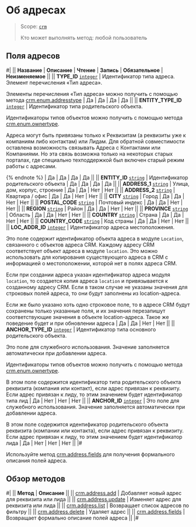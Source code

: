# Об адресах

> Scope: [`crm`](../../../scopes/permissions.md)
>
> Кто может выполнять метод: любой пользователь

## Поля адресов

#|
|| **Название** | **Описание** | **Чтение** | **Запись** | **Обязательное** | **Неизменяемое** ||
|| **TYPE_ID**
[`integer`](../../../data-types.md) | Идентификатор типа адреса. Элемент перечисления «Тип адреса».

Элементы перечисления «Тип адреса» можно получить с помощью метода [crm.enum.addresstype](../../auxiliary/enum/crm-enum-address-type.md) | Да | Да | Да | Да ||
|| **ENTITY_TYPE_ID**
[`integer`](../../../data-types.md) | Идентификатор типа родительского объекта.

Идентификаторы типов объектов можно получить с помощью метода [crm.enum.ownertype](../../auxiliary/enum/crm-enum-owner-type.md).

Адреса могут быть привязаны только к Реквизитам (а реквизиты уже к компаниям либо контактам) или Лидам. Для обратной совместимости оставлена возможность связывать Адреса с Контактами или Компаниями. Но эта связь возможна только на некоторых старых порталах, где специально техподдержкой был включен старый режим работы с адресами.

{% endnote %} | Да | Да | Да | Да ||
|| **ENTITY_ID**
[`string`](../../../data-types.md) | Идентификатор родительского объекта | Да | Да | Да | Да ||
|| **ADDRESS_1**
[`string`](../../../data-types.md) | Улица, дом, корпус, строение | Да | Да | Нет | Нет ||
|| **ADDRESS_2**
[`string`](../../../data-types.md) | Квартира / офис | Да | Да | Нет | Нет ||
|| **CITY**
[`string`](../../../data-types.md) | Город | Да | Да | Нет | Нет ||
|| **POSTAL_CODE**
[`string`](../../../data-types.md) | Почтовый индекс | Да | Да | Нет | Нет ||
|| **REGION**
[`string`](../../../data-types.md) | Район | Да | Да | Нет | Нет ||
|| **PROVINCE**
[`string`](../../../data-types.md) | Область | Да | Да | Нет | Нет ||
|| **COUNTRY**
[`string`](../../../data-types.md) | Страна | Да | Да | Нет | Нет ||
|| **COUNTRY_CODE**
[`string`](../../../data-types.md) | Код страны | Да | Да | Нет | Нет ||
|| **LOC_ADDR_ID**
[`integer`](../../../data-types.md) | Идентификатор адреса местоположения.

Это поле содержит идентификатор объекта адреса в модуле `Location`, связанного с объектов адреса CRM. Каждому адресу CRM соответствует объект адреса в модуле `location`. Это можно использовать для копирования существующего адреса в CRM с информацией о местоположении, которой нет в полях адреса CRM. 

Если при создании адреса указан идентификатор адреса модуля `location`, то создается копия адреса `location` и привязывается к созданному адресу CRM. Если в таком случае не указаны значения для строковых полей адреса, то они будут заполнены из location-адреса. 

Если же было указано хоть одно строковое поле, то в адресе CRM будут сохранены только указанные поля, и их значения перезапишут соответствующие значения в объекте location-адреса. Такое же поведение будет и при обновлении адреса | Да | Да | Нет | Нет ||
|| **ANCHOR_TYPE_ID**
[`integer`](../../../data-types.md) | Идентификатор типа основного родительского объекта.

Это поле для служебного использования. Значение заполняется автоматически при добавлении адреса.

Идентификаторы типов объектов можно получить с помощью метода [crm.enum.ownertype](../../auxiliary/enum/crm-enum-owner-type.md).

В этом поле содержится идентификатор типа родительского объекта реквизита (компания или контакт), если адрес привязан к реквизиту. Если адрес привязан к лиду, то этим значением будет идентификатор типа лид | Да | Нет | Нет | Нет ||
|| **ANCHOR_ID**
[`integer`](../../../data-types.md) | Это поле для служебного использования. Значение заполняется автоматически при добавлении адреса.

В этом поле содержится идентификатор родительского объекта реквизита (компании или контакта), если адрес привязан к реквизиту. Если адрес привязан к лиду, то этим значением будет идентификатор лида | Да | Нет | Нет | Нет ||
|#

Используйте метод [crm.address.fields](./crm-address-fields.md) для получения формального описания полей адреса.

## Обзор методов

#|
|| **Метод** | **Описание** ||
|| [crm.address.add](./crm-address-add.md) | Добавляет новый адрес для реквизита или лида ||
|| [crm.address.update](./crm-address-update.md) | Изменяет адрес для реквизита или лида ||
|| [crm.address.list](./crm-address-list.md) | Возвращает список адресов по фильтру ||
|| [crm.address.delete](./crm-address-delete.md) | Удаляет адрес ||
|| [crm.address.fields](./crm-address-fields.md) | Возвращает формально описание полей адреса ||
|#
